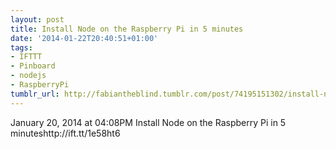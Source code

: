 ```yaml
---
layout: post
title: Install Node on the Raspberry Pi in 5 minutes
date: '2014-01-22T20:40:51+01:00'
tags:
- IFTTT
- Pinboard
- nodejs
- RaspberryPi
tumblr_url: http://fabiantheblind.tumblr.com/post/74195151302/install-node-on-the-raspberry-pi-in-5-minutes
---
```

January 20, 2014 at 04:08PM
Install Node on the Raspberry Pi in 5 minuteshttp://ift.tt/1e58ht6
